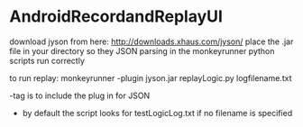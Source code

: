 AndroidRecordandReplayUI
========================

download jyson from here: http://downloads.xhaus.com/jyson/
place the .jar file in your directory so they JSON parsing in the monkeyrunner python scripts run correctly

to run replay:
monkeyrunner -plugin jyson.jar replayLogic.py logfilename.txt

-tag is to include the plug in for JSON
- by default the script looks for testLogicLog.txt if no filename is specified